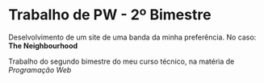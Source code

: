 # Trabalho de PW - 2º Bimestre
 Deselvolvimento de um site de uma banda da minha preferência.
 No caso:
    **The Neighbourhood**
 
 Trabalho do segundo bimestre do meu curso técnico, na matéria de *Programação Web*